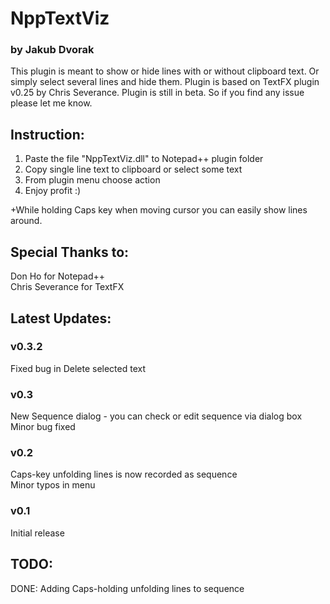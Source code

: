 # NppTextViz
### by Jakub Dvorak

This plugin is meant to show or hide lines with or without clipboard text. Or simply select several lines and hide them. Plugin is based on TextFX plugin v0.25 by Chris Severance.
Plugin is still in beta. So if you find any issue please let me know.


Instruction:
---
1. Paste the file "NppTextViz.dll" to Notepad++ plugin folder
2. Copy single line text to clipboard or select some text
3. From plugin menu choose action
4. Enjoy profit :)

+While holding Caps key when moving cursor you can easily show lines around.

Special Thanks to:
----
Don Ho for Notepad++  
Chris Severance for TextFX  

Latest Updates:
----

### v0.3.2
Fixed bug in Delete selected text

### v0.3
New Sequence dialog - you can check or edit sequence via dialog box  
Minor bug fixed

### v0.2
Caps-key unfolding lines is now recorded as sequence  
Minor typos in menu

### v0.1
Initial release

TODO:
----
DONE: Adding Caps-holding unfolding lines to sequence
